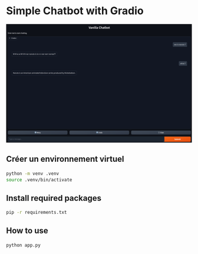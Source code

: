 # Simple Chatbot with Gradio

![Description of the image](./img-description.png)

## Créer un environnement virtuel
```bash
python -m venv .venv
source .venv/bin/activate
```

## Install required packages
```bash
pip -r requirements.txt
```

## How to use
```bash
python app.py
```